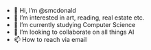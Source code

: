 - 👋 Hi, I’m @smcdonald
- 👀 I’m interested in art, reading, real estate etc.
- 🌱 I’m currently studying Computer Science
- 💞️ I’m looking to collaborate on all things AI 
- 📫 How to reach via email

<!---
smcdonald-realtor/smcdonald-realtor is a ✨ special ✨ repository because its `README.md` (this file) appears on your GitHub profile.
You can click the Preview link to take a look at your changes.
--->
